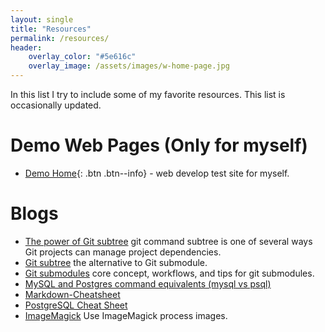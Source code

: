 ```yaml
---
layout: single
title: "Resources"
permalink: /resources/
header:
    overlay_color: "#5e616c"
    overlay_image: /assets/images/w-home-page.jpg
---
```


In this list I try to include some of my favorite resources. This list is occasionally updated.

# Demo Web Pages (Only for myself)

* [Demo Home](/WebContent/html/){: .btn .btn--info} - web develop test site for myself.

# Blogs

* [The power of Git subtree](https://developer.atlassian.com/blog/2015/05/the-power-of-git-subtree/) git command subtree is one of several ways Git projects can manage project dependencies.
* [Git subtree](https://www.atlassian.com/blog/git/alternatives-to-git-submodule-git-subtree) the alternative to Git submodule.
* [Git submodules](https://www.atlassian.com/blog/git/git-submodules-workflows-tips?_ga=2.56466158.411026610.1509354932-1003279797.1490941535) core concept, workflows, and tips for git submodules.
* [MySQL and Postgres command equivalents (mysql vs psql)](https://www.endpoint.com/blog/2009/12/24/mysql-and-postgres-command-equivalents)
* [Markdown-Cheatsheet](https://github.com/adam-p/markdown-here/wiki/Markdown-Cheatsheet)
* [PostgreSQL Cheat Sheet](http://www.postgresqltutorial.com/postgresql-cheat-sheet/)
* [ImageMagick](http://www.brianlinkletter.com/process-images-for-your-blog-with-imagemagick/) Use ImageMagick process images.


